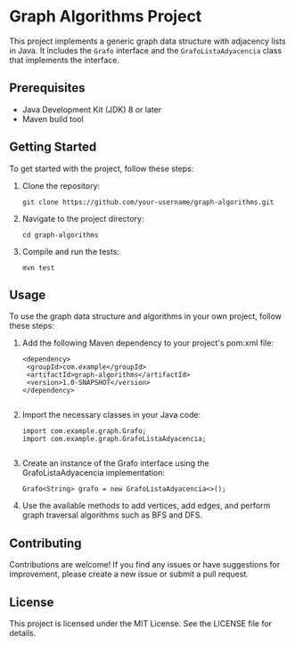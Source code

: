 # Graph Algorithms Project

This project implements a generic graph data structure with adjacency lists in Java. It includes the `Grafo` interface and the `GrafoListaAdyacencia` class that implements the interface.

## Prerequisites

- Java Development Kit (JDK) 8 or later
- Maven build tool

## Getting Started

To get started with the project, follow these steps:

1. Clone the repository:

   ```shell
   git clone https://github.com/your-username/graph-algorithms.git

2. Navigate to the project directory:

   ```shell
   cd graph-algorithms

3. Compile and run the tests:
   
   ```shell
   mvn test

## Usage

To use the graph data structure and algorithms in your own project, follow these steps:

1. Add the following Maven dependency to your project's pom.xml file:
  
   ```shell
   <dependency>
    <groupId>com.example</groupId>
    <artifactId>graph-algorithms</artifactId>
    <version>1.0-SNAPSHOT</version>
   </dependency>
  
2. Import the necessary classes in your Java code:
  
   ```shell
   import com.example.graph.Grafo;
   import com.example.graph.GrafoListaAdyacencia;
  
3. Create an instance of the Grafo interface using the GrafoListaAdyacencia implementation:
   
   ```shell
   Grafo<String> grafo = new GrafoListaAdyacencia<>();

4. Use the available methods to add vertices, add edges, and perform graph traversal algorithms such as BFS and DFS.
  
## Contributing

Contributions are welcome! If you find any issues or have suggestions for improvement, please create a new issue or submit a pull request.
  
## License 
  
This project is licensed under the MIT License. See the LICENSE file for details.


  

